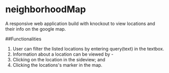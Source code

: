 # neighborhoodMap
A responsive web application build with knockout to view locations and their info on the google map.

##Functionalities
1. User can filter the listed locations by entering query(text) in the textbox.
2. Information about a location can be viewed by -
  1. Clicking on the location in the sideview; and
  2. Clicking the locations's marker in the map.
